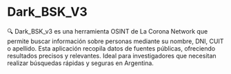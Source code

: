 # Dark_BSK_V3
🔍 Dark_BSK_v3 es una herramienta OSINT de La Corona Network que permite buscar información sobre personas mediante su nombre, DNI, CUIT o apellido. Esta aplicación recopila datos de fuentes públicas, ofreciendo resultados precisos y relevantes. Ideal para investigadores que necesitan realizar búsquedas rápidas y seguras en Argentina.
